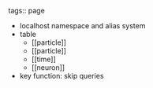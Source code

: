 tags:: page

- localhost namespace and alias system
- table
	- [[particle]]
	- [[particle]]
	- [[time]]
	- [[neuron]]
- key function: skip queries